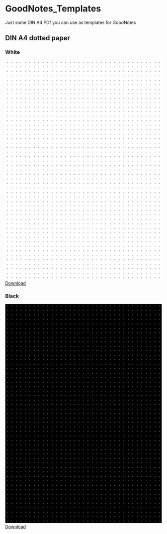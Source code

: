 # GoodNotes_Templates

Just some DIN A4 PDf you can use as templates for GoodNotes

## DIN A4 dotted paper

### White

![DIN A4 white dotted](A4_white_dotted.png)
[Download](A4_black_dotted.pdf)

### Black

![DIN A4 white dotted](A4_black_dotted.png)
[Download](A4_white_dotted.pdf)
